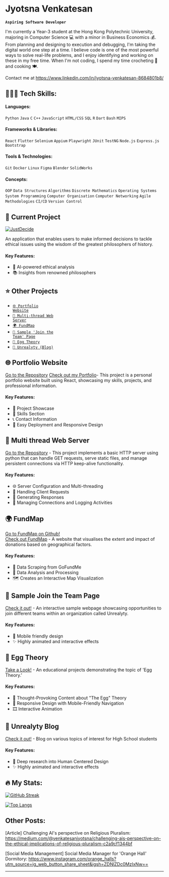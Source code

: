 # Jyotsna Venkatesan

**`Aspiring Software Developer`**

I'm currently a Year-3 student at the Hong Kong Polytechnic University, majoring in Computer Science 💻 with a minor in Business Economics 💰. From planning and designing to execution and debugging, I'm taking the digital world one step at a time. I believe code is one of the most powerful ways to solve real-life problems, and I enjoy identifying and working on these in my free time. When I'm not coding, I spend my time crocheting 🧶 and cooking 🍽️.

Contact me at https://www.linkedin.com/in/jyotsna-venkatesan-8684801b8/

## 👩🏻‍💻 Tech Skills:

#### Languages: 
`Python` `Java` `C` `C++` `JavaScript` `HTML/CSS` `SQL` `R` `Dart` `Bash` `MIPS`

#### Frameworks & Libraries: 
`React` `Flutter` `Selenium` `Appium` `Playwright` `JUnit` `TestNG` `Node.js` `Express.js` `Bootstrap`

#### Tools & Technologies:
`Git` `Docker` `Linux` `Figma` `Blender` `SolidWorks`

#### Concepts:
`OOP` `Data Structures` `Algorithms` `Discrete Mathematics` `Operating Systems` `System Programming` `Computer Organisation` `Computer Networking` `Agile Methodologies` `CI/CD` `Version Control`

## 🚀 Current Project

<div align="left">

[![JustDecide](https://img.shields.io/badge/JustDecide-Ethical%20Decision%20Making-blueviolet?style=for-the-badge&logo=github)](https://github.com/jyotsna-venkatesan/Just-Decide)

An application that enables users to make informed decisions to tackle ethical issues using the wisdom of the greatest philosophers of history.

</div>

#### Key Features:
- 🧠 AI-powered ethical analysis
- 📚 Insights from renowned philosophers

## ⭐ Other Projects

- [<code>🌐 Portfolio Website</code>](#-Multi-thread-Web-Server)
- [<code>🚦️ Multi-thread Web Server</code>](#-Multi-thread-Web-Server)
- [<code>🌍 FundMap</code>](#-FundMap)
- [<code>🤝 Sample 'Join the Team' Page</code>](#-Sample-Join-the-Team-Page)
- [<code>🥚 Egg Theory</code>](#-Egg-Theory)
- [<code>📖 Unrealyty (Blog)</code>](#-Unrealyty-Blog)

 ## 🌐 Portfolio Website

[Go to the Repository](https://github.com/jyotsna-venkatesan/my-portfolio) 
[Check out my Portfolio](https://main--jyotsnav.netlify.app/)- This project is a personal portfolio website built using React, showcasing my skills, projects, and professional information.

#### Key Features:
- 💼 Project Showcase
- 🔧 Skills Section
- 📞 Contact Information
- 🚀 Easy Deployment and Responsive Design
 
 ## 🚦️ Multi thread Web Server

[Go to the Repository](https://github.com/jyotsna-venkatesan/Multi-thread-Web-Server) - This project implements a basic HTTP server using python that can handle GET requests, serve static files, and manage persistent connections via HTTP keep-alive functionality.

#### Key Features:
- 🌐 Server Configuration and Multi-threading
- 🤝 Handling Client Requests
- 💬 Generating Responses
- 📝 Managing Connections and Logging Activities

## 🌍 FundMap

[Go to FundMap on Github!](https://github.com/jyotsna-venkatesan/FundMap) <br>
[Check out FundMap](https://fundmap.live/) - A website that visualises the extent and impact of donations based on geographical factors. 

#### Key Features:
- 🔎 Data Scraping from GoFundMe
- 🌟 Data Analysis and Processing
- 🗺️ Creates an Interactive Map Visualization

## 🤝 Sample Join the Team Page

[Check it out!](https://github.com/jyotsna-venkatesan/Join-the-team) - An interactive sample webpage showcasing opportunities to join different teams within an organization called Unrealyty.

#### Key Features:
- 📱 Mobile friendly design
- ✨ Highly animated and interactive effects

## 🥚 Egg Theory

[Take a Look!](https://github.com/jyotsna-venkatesan/Egg-Theory) - An educational projects demonstrating the topic of 'Egg Theory.'

#### Key Features:
- 💭 Thought-Provoking Content about "The Egg" Theory
- 📱 Responsive Design with Mobile-Friendly Navigation
- 🎞️ Interactive Animation

## 📖 Unrealyty Blog

[Check it out!](https://github.com/jyotsna-venkatesan/Unrealyty) - Blog on various topics of interest for High School students 

#### Key Features:
- 🤖 Deep research into Human Centered Design
- ✨ Highly animated and interactive effects

## :fire: My Stats:
[![GitHub Streak](http://github-readme-streak-stats.herokuapp.com?user=jyotsna-venkatesan&theme=dark&background=000000)](https://git.io/streak-stats)

[![Top Langs](https://github-readme-stats.vercel.app/api/top-langs/?username=jyotsna-venkatesan&layout=compact&theme=vision-friendly-dark)](https://github.com/anuraghazra/github-readme-stats)


## Other Posts: 

[Article] Challenging AI's perspective on Religious Pluralism: https://medium.com/@venkatesanjyotsna/challenging-ais-perspective-on-the-ethical-implications-of-religious-pluralism-c2a9cf1344bf

[Social Media Management] Social Media Manager for 'Orange Hall' Dormitory: https://www.instagram.com/orange_halls?utm_source=ig_web_button_share_sheet&igsh=ZDNlZDc0MzIxNw==


---

